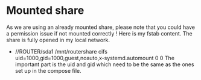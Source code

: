 # Mounted share
As we are using an already mounted share, please note that you could have a permission issue if not mounted correctly !
Here is my fstab content. The share is fully opened in my local network.
- //ROUTER/sda1  /mnt/routershare  cifs  uid=1000,gid=1000,guest,noauto,x-systemd.automount  0  0
The important part is the uid and gid which need to be the same as the ones set up in the compose file.
